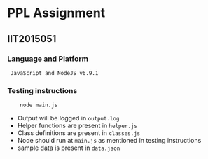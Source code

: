 # PPL Assignment
## IIT2015051

### Language and Platform

```
 JavaScript and NodeJS v6.9.1
```

### Testing instructions
``` 
    node main.js
```

* Output will be logged in `output.log`
* Helper functions are present in `helper.js`
* Class definitions are present in `classes.js`
* Node should run at `main.js` as mentioned in testing instructions
* sample data is present in `data.json`